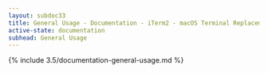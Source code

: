 ```yaml
---
layout: subdoc33
title: General Usage - Documentation - iTerm2 - macOS Terminal Replacement
active-state: documentation
subhead: General Usage
---
```

{% include 3.5/documentation-general-usage.md %}
